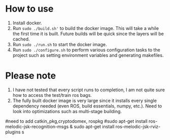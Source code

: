 # How to use

1) Install docker.
2) Run `sudo ./build.sh'` to build the docker image. This will take a while the first time it is built. Future builds will be quick since the layers will be cached.
3) Run `sudo ./run.sh` to start the docker image. 
4) Run `sudo ./configure.sh` to perform various configuration tasks to the project such as setting environment variables and generating makefiles.

# Please note

1) I have not tested that every script runs to completion, I am not quite sure how to access the test/train ros bags.
2) The fully built docker image is very large since it installs every single dependency needed (even ROS, build essentials, numpy, etc.). Need to look into optimizations such as multi-stage building.

#need to add catkin_pkg,cryptodomex, rospkg
#sudo apt-get install ros-melodic-jsk-recognition-msgs & sudo apt-get install ros-melodic-jsk-rviz-plugins
s


